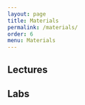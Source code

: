 ```yaml
---
layout: page
title: Materials
permalink: /materials/
order: 6
menu: Materials
---
```


## Lectures

<!-- * [Lecture 1 slides](http://www.cs171.org/2016/assets/slides/cs171-01-Introduction.pdf)

* [Lecture 2 slides](http://www.cs171.org/2016/assets/slides/cs171-02-Design.pdf)

* [Lecture 3 slides](http://www.cs171.org/2016/assets/slides/cs171-03-Perception.pdf)

* [Lecture 4 slides](http://www.cs171.org/2016/assets/slides/cs171-04-Cognition.pdf)

* [Lecture 5 slides](http://www.cs171.org/2016/assets/slides/cs171-05-Interaction.pdf)

* [Lecture 6 slides](http://www.cs171.org/2016/assets/slides/cs171-06-Process.pdf)

* [Lecture 7 slides](http://www.cs171.org/2016/assets/slides/cs171-07-Projects.pdf)

* [Lecture 8 slides](http://www.cs171.org/2016/assets/slides/cs171-08-Exploration.pdf)

* [Lecture 9 slides](http://www.cs171.org/2016/assets/slides/cs171-09-Innovation.pdf)
* -->


## Labs
<!--
* [Lab 5 instructions](http://www.cs171.org/2016/assets/material/lab5/index.html)

* [instructions](http://www.cs171.org/2016/assets/material/hw5/index.html)


 * [Lab 1 instructions](http://www.cs171.org/2016/assets/material/CS171-Lab1-Instructions.pdf)

* [Lab 2 instructions](http://www.cs171.org/2016/assets/material/CS171-Lab2-Instructions.pdf)

* [Lab 3 instructions](http://www.cs171.org/2016/assets/material/CS171-Lab3-Instructions.pdf)

* [Lab 4 instructions](http://www.cs171.org/2016/assets/material/CS171-Lab4-Instructions.pdf)

* [Lab 5 instructions (pdf)](http://www.cs171.org/2016/assets/material/CS171-Lab5-Instructions.pdf) or [html](http://www.cs171.org/2016/assets/material/lab5/index.html)

* [Lab 6 instructions (pdf)](http://www.cs171.org/2016/assets/material/CS171-Lab6-Instructions.pdf) or [html](http://www.cs171.org/2016/assets/material/lab6/index.html)

* [Lab 7 instructions (pdf)](http://www.cs171.org/2016/assets/material/CS171-Lab7-Instructions.pdf) or [html](http://www.cs171.org/2016/assets/material/lab7/index.html)

* [Lab 8 instructions (pdf)](http://www.cs171.org/2016/assets/material/CS171-Lab8-Instructions.pdf)
-->